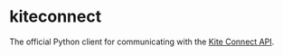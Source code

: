 # kiteconnect
The official Python client for communicating with the [Kite Connect API](https://kite.trade).
